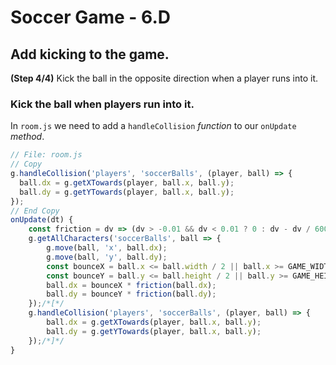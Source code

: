 # Soccer Game - 6.D

## Add kicking to the game.

**(Step 4/4)** Kick the ball in the opposite direction when a player runs into it.

### Kick the ball when players run into it.

In `room.js` we need to add a `handleCollision` _function_ to our `onUpdate` _method_.

```javascript
// File: room.js
// Copy
g.handleCollision('players', 'soccerBalls', (player, ball) => {
  ball.dx = g.getXTowards(player, ball.x, ball.y);
  ball.dy = g.getYTowards(player, ball.x, ball.y);
});
// End Copy
onUpdate(dt) {
	const friction = dv => (dv > -0.01 && dv < 0.01 ? 0 : dv - dv / 6000);
	g.getAllCharacters('soccerBalls', ball => {
		g.move(ball, 'x', ball.dx);
		g.move(ball, 'y', ball.dy);
		const bounceX = ball.x <= ball.width / 2 || ball.x >= GAME_WIDTH - ball.width / 2 ? -1 : 1;
		const bounceY = ball.y <= ball.height / 2 || ball.y >= GAME_HEIGHT - ball.height / 2 ? -1 : 1;
		ball.dx = bounceX * friction(ball.dx);
		ball.dy = bounceY * friction(ball.dy);
	});/*[*/
	g.handleCollision('players', 'soccerBalls', (player, ball) => {
		ball.dx = g.getXTowards(player, ball.x, ball.y);
		ball.dy = g.getYTowards(player, ball.x, ball.y);
	});/*]*/
}
```
